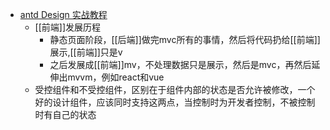 - [antd Design 实战教程](https://www.yuque.com/ant-design/course/sc1lvc)
	- [[前端]]发展历程
		- 静态页面阶段，[[后端]]做完mvc所有的事情，然后将代码扔给[[前端]]展示,[[前端]]只是v
		- 之后发展成[[前端]]mv，不处理数据只是展示，然后是mvc，再然后延伸出mvvm，例如react和vue
	- 受控组件和不受控组件，区别在于组件内部的状态是否允许被修改，一个好的设计组件，应该同时支持这两点，当控制时为开发者控制，不被控制时有自己的状态